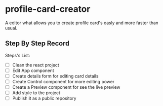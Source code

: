# profile-card-creator

A editor what allows you to create profile card's easly and more faster than usual.

## Step By Step Record

Steps's List:

- [ ] Clean the react project
- [ ] Edit App component
- [ ] Create details form for editing card details
- [ ] Create Control component for more editing power
- [ ] Create a Preview component for see the live preview
- [ ] Add style to the project
- [ ] Publish it as a public repository
